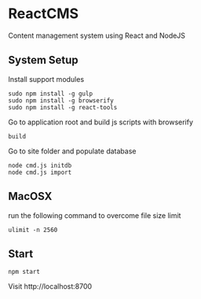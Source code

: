 ReactCMS
========
Content management system using React and NodeJS

System Setup
------------

Install support modules
```
sudo npm install -g gulp
sudo npm install -g browserify
sudo npm install -g react-tools
```

Go to application root and build js scripts with browserify

```
build
```


Go to site folder and populate database

```
node cmd.js initdb
node cmd.js import
```


MacOSX
------

run the following command to overcome file size limit
```
ulimit -n 2560
```

Start
-----

```
npm start
```

Visit http://localhost:8700
